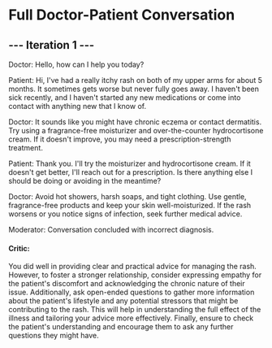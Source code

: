 # Full Doctor-Patient Conversation


 ## --- Iteration 1 ---

Doctor: Hello, how can I help you today? 

Patient: Hi, I've had a really itchy rash on both of my upper arms for about 5 months. It sometimes gets worse but never fully goes away. I haven't been sick recently, and I haven't started any new medications or come into contact with anything new that I know of.

Doctor: It sounds like you might have chronic eczema or contact dermatitis. Try using a fragrance-free moisturizer and over-the-counter hydrocortisone cream. If it doesn't improve, you may need a prescription-strength treatment.

Patient: Thank you. I'll try the moisturizer and hydrocortisone cream. If it doesn't get better, I'll reach out for a prescription. Is there anything else I should be doing or avoiding in the meantime?

Doctor: Avoid hot showers, harsh soaps, and tight clothing. Use gentle, fragrance-free products and keep your skin well-moisturized. If the rash worsens or you notice signs of infection, seek further medical advice.

Moderator: Conversation concluded with incorrect diagnosis.
 #### Critic:
 You did well in providing clear and practical advice for managing the rash. However, to foster a stronger relationship, consider expressing empathy for the patient's discomfort and acknowledging the chronic nature of their issue. Additionally, ask open-ended questions to gather more information about the patient's lifestyle and any potential stressors that might be contributing to the rash. This will help in understanding the full effect of the illness and tailoring your advice more effectively. Finally, ensure to check the patient's understanding and encourage them to ask any further questions they might have.

